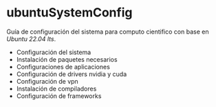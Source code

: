 # ubuntuSystemConfig
Guía de configuración del sistema para computo cientifico con base en _Ubuntu 22.04 lts_.

* Configuración del sistema
* Instalación de paquetes necesarios
* Configuraciones de aplicaciones
* Configuración de drivers nvidia y cuda
* Configuración de vpn
* Instalación de compiladores
* Configuración de frameworks
